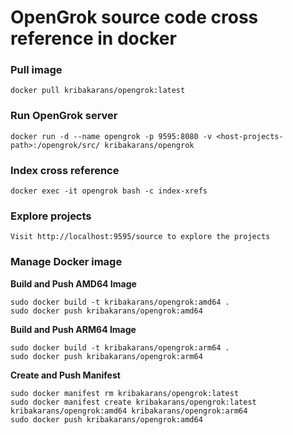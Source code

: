# OpenGrok source code cross reference in docker

### Pull image
    docker pull kribakarans/opengrok:latest

### Run OpenGrok server
    docker run -d --name opengrok -p 9595:8080 -v <host-projects-path>:/opengrok/src/ kribakarans/opengrok

### Index cross reference
	docker exec -it opengrok bash -c index-xrefs

### Explore projects
    Visit http://localhost:9595/source to explore the projects

### Manage Docker image
**Build and Push AMD64 Image**
```
sudo docker build -t kribakarans/opengrok:amd64 .
sudo docker push kribakarans/opengrok:amd64
```
**Build and Push ARM64 Image**
```
sudo docker build -t kribakarans/opengrok:arm64 .
sudo docker push kribakarans/opengrok:arm64
```

**Create and Push Manifest**
```
sudo docker manifest rm kribakarans/opengrok:latest
sudo docker manifest create kribakarans/opengrok:latest kribakarans/opengrok:amd64 kribakarans/opengrok:arm64
sudo docker push kribakarans/opengrok:amd64
```
